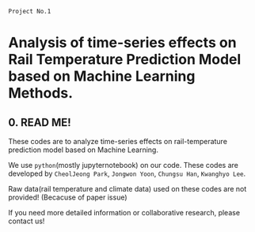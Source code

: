 `Project No.1`
# Analysis of time-series effects on Rail Temperature Prediction Model based on Machine Learning Methods.

## 0. READ ME!

These codes are to analyze time-series effects on rail-temperature prediction model based on Machine Learning.

We use `python`(mostly jupyternotebook) on our code. These codes are developed by `CheolJeong Park`, `Jongwon Yoon`, `Chungsu Han`, `Kwanghyo Lee`.

Raw data(rail temperature and climate data) used on these codes are not provided! (Becacuse of paper issue)

If you need more detailed information or collaborative research, please contact us!
